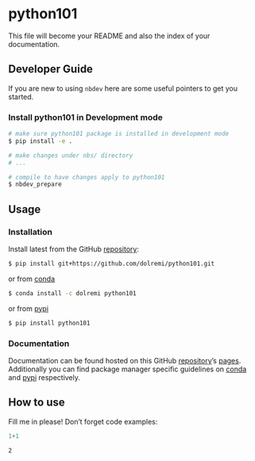 # python101


<!-- WARNING: THIS FILE WAS AUTOGENERATED! DO NOT EDIT! -->

This file will become your README and also the index of your
documentation.

## Developer Guide

If you are new to using `nbdev` here are some useful pointers to get you
started.

### Install python101 in Development mode

``` sh
# make sure python101 package is installed in development mode
$ pip install -e .

# make changes under nbs/ directory
# ...

# compile to have changes apply to python101
$ nbdev_prepare
```

## Usage

### Installation

Install latest from the GitHub
[repository](https://github.com/dolremi/python101):

``` sh
$ pip install git+https://github.com/dolremi/python101.git
```

or from [conda](https://anaconda.org/dolremi/python101)

``` sh
$ conda install -c dolremi python101
```

or from [pypi](https://pypi.org/project/python101/)

``` sh
$ pip install python101
```

### Documentation

Documentation can be found hosted on this GitHub
[repository](https://github.com/dolremi/python101)’s
[pages](https://dolremi.github.io/python101/). Additionally you can find
package manager specific guidelines on
[conda](https://anaconda.org/dolremi/python101) and
[pypi](https://pypi.org/project/python101/) respectively.

## How to use

Fill me in please! Don’t forget code examples:

``` python
1+1
```

    2
